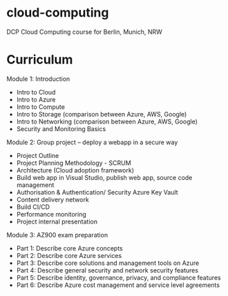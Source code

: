 # cloud-computing
DCP Cloud Computing course for Berlin, Munich, NRW

# Curriculum
Module 1: Introduction
- Intro to Cloud
- Intro to Azure
- Intro to Compute
- Intro to Storage (comparison between Azure, AWS, Google)
- Intro to Networking (comparison between Azure, AWS, Google)
- Security and Monitoring Basics

Module 2: Group project – deploy a webapp in a secure way
- Project Outline
- Project Planning Methodology - SCRUM
- Architecture (Cloud adoption framework)
- Build web app in Visual Studio, publish web app, source code management
- Authorisation & Authentication/ Security Azure Key Vault
- Content delivery network
- Build CI/CD
- Performance monitoring
- Project internal presentation

Module 3: AZ900 exam preparation
- Part 1: Describe core Azure concepts
- Part 2: Describe core Azure services
- Part 3: Describe core solutions and management tools on Azure
- Part 4: Describe general security and network security features
- Part 5: Describe identity, governance, privacy, and compliance features
- Part 6: Describe Azure cost management and service level agreements
